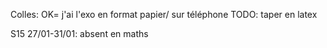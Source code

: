 Colles:
OK= j'ai l'exo en format papier/ sur téléphone
TODO: taper en latex


S15 27/01-31/01: absent en maths
